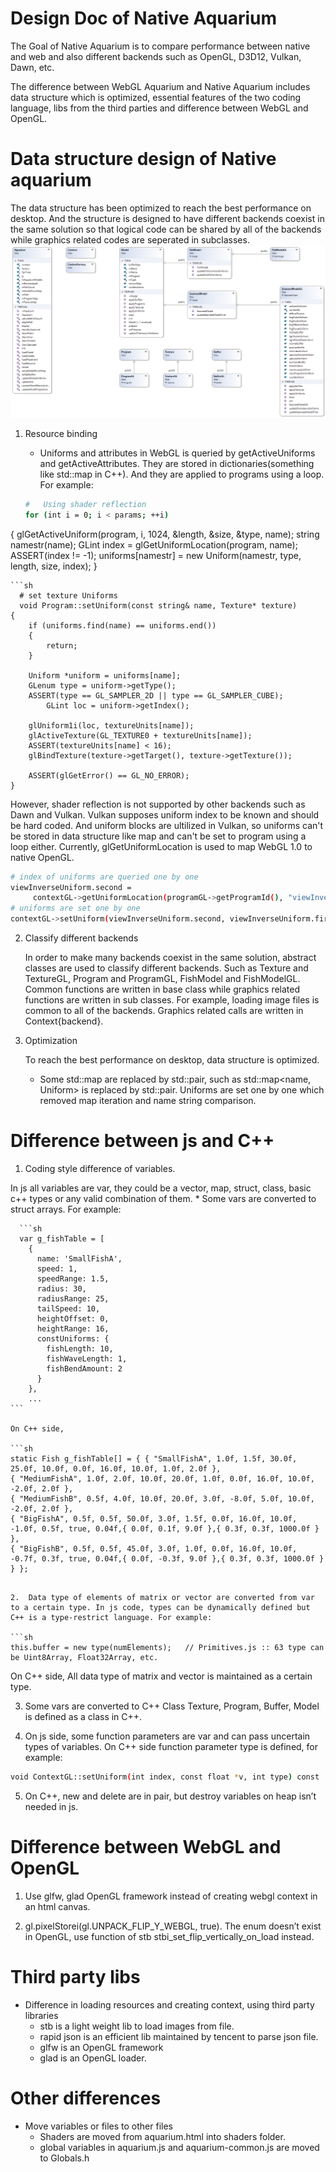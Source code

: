 #  Design Doc of Native Aquarium
 The Goal of Native Aquarium is to compare performance between native and web and also different backends such as OpenGL, D3D12, Vulkan, Dawn, etc.

 The difference between WebGL Aquarium and Native Aquarium includes data structure which is optimized, essential features of the two coding language, libs from the third parties and difference between WebGL and OpenGL.

# Data structure design of Native aquarium
The data structure has been optimized to reach the best performance on desktop. And the structure is designed to have different backends coexist in the same solution so that logical code can be shared by all of the backends while graphics related codes are seperated in subclasses.
![](ClassDiagram.png)
1. Resource binding
   *  Uniforms and attributes in WebGL is queried by getActiveUniforms and getActiveAttributes. They are stored in dictionaries(something like std::map in C++). And they are applied to programs using a loop. For example:

   ```sh
   #   Using shader reflection
   for (int i = 0; i < params; ++i)
{
		glGetActiveUniform(program, i, 1024, &length, &size, &type, name);
		string namestr(name);
		GLint index = glGetUniformLocation(program, name);
        ASSERT(index != -1);
        uniforms[namestr] = new Uniform(namestr, type, length, size, index);
}
```
```sh
  # set texture Uniforms
  void Program::setUniform(const string& name, Texture* texture)
{
	if (uniforms.find(name) == uniforms.end())
	{
		return;
	}

	Uniform *uniform = uniforms[name];
	GLenum type = uniform->getType();
	ASSERT(type == GL_SAMPLER_2D || type == GL_SAMPLER_CUBE);
        GLint loc = uniform->getIndex();

	glUniform1i(loc, textureUnits[name]);
	glActiveTexture(GL_TEXTURE0 + textureUnits[name]);
	ASSERT(textureUnits[name] < 16);
	glBindTexture(texture->getTarget(), texture->getTexture());

	ASSERT(glGetError() == GL_NO_ERROR);
}
   ```

   However, shader reflection is not supported by other backends such as Dawn and Vulkan. Vulkan supposes uniform index to be known and should be hard coded. And uniform blocks are ultilized in Vulkan, so uniforms can't be stored in data structure like map and can't be set to program using a loop either. Currently, glGetUniformLocation is used to map WebGL 1.0 to native OpenGL.

   ```sh
   # index of uniforms are queried one by one
   viewInverseUniform.second =
        contextGL->getUniformLocation(programGL->getProgramId(), "viewInverse");
   # uniforms are set one by one
   contextGL->setUniform(viewInverseUniform.second, viewInverseUniform.first, GL_FLOAT_MAT4);
   ```


2. Classify different backends

   In order to make many backends coexist in the same solution, abstract classes are used to classify different backends. Such as Texture and TextureGL, Program and ProgramGL, FishModel and FishModelGL. Common functions are written in base class while graphics related functions are written in sub classes. For example, loading image files is common to all of the backends.
   Graphics related calls are written in Context{backend}.

3. Optimization

   To reach the best performance on desktop, data structure is optimized.
   * Some std::map are replaced by std::pair, such as std::map<name, Uniform> is replaced by std::pair. Uniforms are set one by one which removed map iteration and name string comparison.


#  Difference between js and C++
1.	Coding style difference of variables.

 In js all variables are var, they could be a vector, map, struct, class, basic c++ types or any valid combination of them.
    * Some vars are converted to struct arrays. For example:

      ```sh
      var g_fishTable = [
        {
          name: 'SmallFishA',
          speed: 1,
          speedRange: 1.5,
          radius: 30,
          radiusRange: 25,
          tailSpeed: 10,
          heightOffset: 0,
          heightRange: 16,
          constUniforms: {
            fishLength: 10,
            fishWaveLength: 1,
            fishBendAmount: 2
          }
        },
        ...
    ```

    On C++ side,

    ```sh
    static Fish g_fishTable[] = { { "SmallFishA", 1.0f, 1.5f, 30.0f, 25.0f, 10.0f, 0.0f, 16.0f, 10.0f, 1.0f, 2.0f },
    { "MediumFishA", 1.0f, 2.0f, 10.0f, 20.0f, 1.0f, 0.0f, 16.0f, 10.0f, -2.0f, 2.0f },
    { "MediumFishB", 0.5f, 4.0f, 10.0f, 20.0f, 3.0f, -8.0f, 5.0f, 10.0f, -2.0f, 2.0f },
    { "BigFishA", 0.5f, 0.5f, 50.0f, 3.0f, 1.5f, 0.0f, 16.0f, 10.0f, -1.0f, 0.5f, true, 0.04f,{ 0.0f, 0.1f, 9.0f },{ 0.3f, 0.3f, 1000.0f } },
    { "BigFishB", 0.5f, 0.5f, 45.0f, 3.0f, 1.0f, 0.0f, 16.0f, 10.0f, -0.7f, 0.3f, true, 0.04f,{ 0.0f, -0.3f, 9.0f },{ 0.3f, 0.3f, 1000.0f } } };
   ```

2.  Data type of elements of matrix or vector are converted from var to a certain type. In js code, types can be dynamically defined but C++ is a type-restrict language. For example:

```sh
this.buffer = new type(numElements);   // Primitives.js :: 63 type can be Uint8Array, Float32Array, etc.
```

On C++ side,
All data type of matrix and vector is maintained as a certain type.

3.	Some vars are converted to C++ Class
    Texture, Program, Buffer, Model is defined as a class in C++.

4. On js side, some function parameters are var and can pass uncertain types of variables. On C++
side function parameter type is defined, for example:

```sh
void ContextGL::setUniform(int index, const float *v, int type) const
```

5. On C++, new and delete are in pair, but destroy variables on heap isn’t needed in js.

#  Difference between WebGL and OpenGL
1. Use glfw, glad OpenGL framework instead of creating webgl context in an html canvas.

2. gl.pixelStorei(gl.UNPACK_FLIP_Y_WEBGL, true). The enum doesn’t exist in OpenGL, use function of stb stbi_set_flip_vertically_on_load instead.

# Third party libs
*	Difference in loading resources and creating context, using third party libraries
    * stb  is a light weight lib to load images from file.
    * rapid json is an efficient lib maintained by tencent to parse json file.
    * glfw is an OpenGL framework
    * glad is an OpenGL loader.

#  Other differences
*  Move variables or files to other files
    * Shaders are moved from aquarium.html into shaders folder.
    * global variables in aquarium.js and aquarium-common.js are moved to Globals.h
